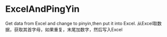 # ExcelAndPingYin
Get data from Excel and change to pinyin,then put it into Excel.
从Excel取数据，获取其首字母，如果重复，末尾加数字，然后写入Excel
